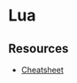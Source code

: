 # Lua

## Resources

* [Cheatsheet](http://lua-users.org/files/wiki_insecure/users/thomasl/luarefv51.pdf)
